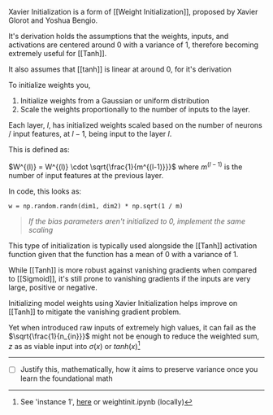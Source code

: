 Xavier Initialization is a form of [[Weight Initialization]], proposed by Xavier Glorot and Yoshua Bengio.

It's derivation holds the assumptions that the weights, inputs, and activations are centered around $0$ with a variance of $1$, therefore becoming extremely useful for [[Tanh]].

It also assumes that [[tanh]] is linear at around $0$, for it's derivation

To initialize weights you,
1. Initialize weights from a Gaussian or uniform distribution
2. Scale the weights proportionally to the number of inputs to the layer.

Each layer, $l$, has initialized weights scaled based on the number of neurons / input features, at $l-1$, being input to the layer $l$.

This is defined as: 

$W^{(l)} = W^{(l)} \cdot \sqrt{\frac{1}{m^{(l-1)}}}$ where $m^{(l-1)}$ is the number of input features at the previous layer.

In code, this looks as:

```
w = np.random.randn(dim1, dim2) * np.sqrt(1 / m)
```

> _If the bias parameters aren't initialized to 0, implement the same scaling_

This type of initialization is typically used alongside the [[Tanh]] activation function given that the function has a mean of 0 with a variance of 1.

While [[Tanh]] is more robust against vanishing gradients when compared to [[Sigmoid]], it's still prone to vanishing gradients if the inputs are very large, positive or negative. 

Initializing model weights using Xavier Initialization helps improve on [[Tanh]] to mitigate the vanishing gradient problem.

Yet when introduced raw inputs of extremely high values, it can fail as the $\sqrt{\frac{1}{n_{in}}}$ might not be enough to reduce the weighted sum, $z$ as as viable input into $\sigma(x)$ or $tanh(x)$[^1]

[^1]: See 'instance 1', [here](https://github.com/vxnuaj/LABS/blob/main/DEEPLEARNING/NeuralNetworks/WeightInitialization/weightinit.ipynb) or weightinit.ipynb (locally)


---
- [ ] Justify this, mathematically, how it aims to preserve variance once you learn the foundational math